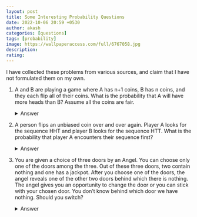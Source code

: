 ```yaml
---
layout: post
title: Some Interesting Probability Questions
date: 2022-10-06 20:59 +0530
author: akash
categories: [questions]
tags: [probability]
image: https://wallpaperaccess.com/full/6767058.jpg
description: 
rating: 
---
```

I have collected these problems from various sources, and claim that I have not formulated them on my own.


1. A and B are playing a game where A has n+1 coins, B has n coins, and they each flip all of their coins. What is the probability that A will have more heads than B? Assume all the coins are fair.
   <details>
       <summary>Answer </summary>

       1/2. Hint : Try to start with n = 1.
   </details>

2. A person flips an unbiased coin over and over again. Player A looks for the sequence HHT and player B looks for the sequence HTT. What is the probability that player A encounters their sequence first?
   <details>
       <summary>Answer </summary>

       2/3.
   </details>

2. You are given a choice of three doors by an Angel. You can choose only one of the doors among the three. Out of these three doors, two contain nothing and one has a jackpot. After you choose one of the doors, the angel reveals one of the other two doors behind which there is nothing. The angel gives you an opportunity to change the door or you can stick with your chosen door. You don’t know behind which door we have nothing. Should you switch?
   <details>
       <summary>Answer </summary>

       YES.


       This is the infamous <a href="../the-monty-hall-problem/">Monty-Hall Problem</a> . 
   </details>

